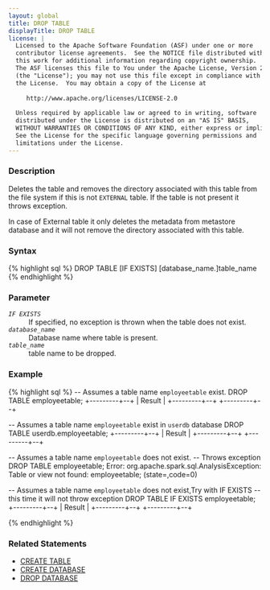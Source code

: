 ```yaml
---
layout: global
title: DROP TABLE
displayTitle: DROP TABLE
license: |
  Licensed to the Apache Software Foundation (ASF) under one or more
  contributor license agreements.  See the NOTICE file distributed with
  this work for additional information regarding copyright ownership.
  The ASF licenses this file to You under the Apache License, Version 2.0
  (the "License"); you may not use this file except in compliance with
  the License.  You may obtain a copy of the License at
 
     http://www.apache.org/licenses/LICENSE-2.0
 
  Unless required by applicable law or agreed to in writing, software
  distributed under the License is distributed on an "AS IS" BASIS,
  WITHOUT WARRANTIES OR CONDITIONS OF ANY KIND, either express or implied.
  See the License for the specific language governing permissions and
  limitations under the License.
---
```


### Description

Deletes the table and removes the directory associated with this table from the file system
if this is not `EXTERNAL` table. If the table is not present it throws exception.

In case of External table it only deletes the metadata from metastore database and it will not remove the directory 
associated with this table.

### Syntax
{% highlight sql %}
DROP TABLE [IF EXISTS] [database_name.]table_name
{% endhighlight %}

### Parameter
<dl>
  <dt><code><em>IF EXISTS</em></code></dt>
  <dd>
     If specified, no exception is thrown when the table does not exist.
  </dd>
  <dt><code><em>database_name</em></code></dt>
  <dd>
     Database name where table is present.
  </dd>
  <dt><code><em>table_name</em></code></dt>
  <dd>
     table name to be dropped.
  </dd>
</dl>

### Example
{% highlight sql %}
-- Assumes a table name `employeetable` exist.
DROP TABLE employeetable;
+---------+--+
| Result  |
+---------+--+
+---------+--+

-- Assumes a table name `employeetable` exist in `userdb` database
DROP TABLE userdb.employeetable;
+---------+--+
| Result  |
+---------+--+
+---------+--+

-- Assumes a table name `employeetable` does not exist.
-- Throws exception
DROP TABLE employeetable;
Error: org.apache.spark.sql.AnalysisException: Table or view not found: employeetable;
(state=,code=0)

-- Assumes a table name `employeetable` does not exist,Try with IF EXISTS
-- this time it will not throw exception
DROP TABLE IF EXISTS employeetable;
+---------+--+
| Result  |
+---------+--+
+---------+--+

{% endhighlight %}

### Related Statements
- [CREATE TABLE ](sql-ref-syntax-ddl-create-table.html)
- [CREATE DATABASE](sql-ref-syntax-ddl-create-database.html)
- [DROP DATABASE](sql-ref-syntax-ddl-drop-database.html)


